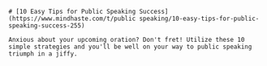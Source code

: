 
    # [10 Easy Tips for Public Speaking Success](https://www.mindhaste.com/t/public speaking/10-easy-tips-for-public-speaking-success-255)

    Anxious about your upcoming oration? Don't fret! Utilize these 10 simple strategies and you'll be well on your way to public speaking triumph in a jiffy.
    